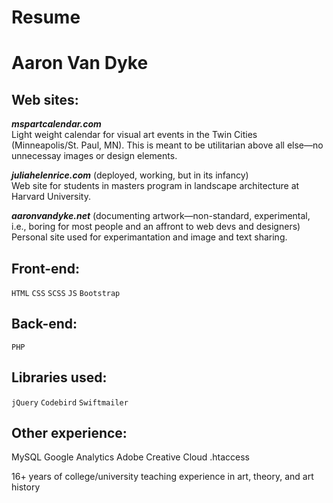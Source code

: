 # Resume
# Aaron Van Dyke

## Web sites:

***mspartcalendar.com***<br>
Light weight calendar for visual art events in the Twin Cities (Minneapolis/St. Paul, MN). This is meant to be utilitarian above all else—no unnecessay images or design elements.

***juliahelenrice.com*** (deployed, working, but in its infancy)<br>
Web site for students in masters program in landscape architecture at Harvard University.

***aaronvandyke.net*** (documenting artwork—non-standard, experimental, i.e., boring for most people and an affront to web devs and designers)<br>
Personal site used for experimantation and image and text sharing.

## Front-end:

`HTML`  `CSS`  `SCSS`  `JS`  `Bootstrap`

## Back-end:

`PHP`

## Libraries used:

`jQuery`  `Codebird`  `Swiftmailer`

## Other experience:
MySQL
Google Analytics
Adobe Creative Cloud
.htaccess

16+ years of college/university teaching experience in art, theory, and art history
